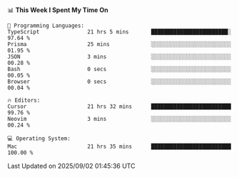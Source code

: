 <!--START_SECTION:waka-->
📊 **This Week I Spent My Time On** 

```text
💬 Programming Languages: 
TypeScript               21 hrs 5 mins       ████████████████████████░   97.64 % 
Prisma                   25 mins             ░░░░░░░░░░░░░░░░░░░░░░░░░   01.95 % 
JSON                     3 mins              ░░░░░░░░░░░░░░░░░░░░░░░░░   00.28 % 
Bash                     0 secs              ░░░░░░░░░░░░░░░░░░░░░░░░░   00.05 % 
Browser                  0 secs              ░░░░░░░░░░░░░░░░░░░░░░░░░   00.04 % 

🔥 Editors: 
Cursor                   21 hrs 32 mins      █████████████████████████   99.76 % 
Neovim                   3 mins              ░░░░░░░░░░░░░░░░░░░░░░░░░   00.24 % 

💻 Operating System: 
Mac                      21 hrs 35 mins      █████████████████████████   100.00 % 
```


 Last Updated on 2025/09/02 01:45:36 UTC
<!--END_SECTION:waka-->
